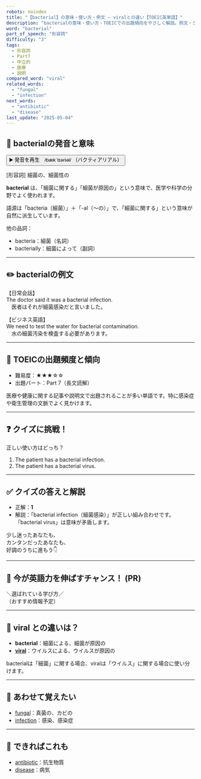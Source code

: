 ```yaml
---
robots: noindex
title: "【bacterial】の意味・使い方・例文 ― viralとの違い【TOEIC英単語】"
description: "bacterialの意味・使い方・TOEICでの出題傾向をやさしく解説。例文・クイズ付きでviralとの違いもわかりやすく学べます。"
word: "bacterial"
part_of_speech: "形容詞"
difficulty: "3"
tags:
  - 形容詞
  - Part7
  - 中立的
  - 医療
  - 説明
compared_word: "viral"
related_words:
  - "fungal"
  - "infection"
next_words:
  - "antibiotic"
  - "disease"
last_update: "2025-05-04"
---
```


## 🔰 bacterialの発音と意味

<button class="play-audio" onclick="playTTS('bacterial')">
  <span class="play-audio-main">
    ▶️ 発音を再生　/bækˈtɪəriəl/
  </span>
  <span class="play-audio-sub">
    （バクティアリアル）
  </span>
</button>

[形容詞] 細菌の、細菌性の

**bacterial** は、「細菌に関する」「細菌が原因の」という意味で、医学や科学の分野でよく使われます。

語源は「bacteria（細菌）」＋「-al（～の）」で、「細菌に関する」という意味が自然に派生しています。

他の品詞：  
- bacteria：細菌（名詞）
- bacterially：細菌によって（副詞）

---

## ✏️ bacterialの例文

【日常会話】  
The doctor said it was a bacterial infection.  
　医者はそれが細菌感染だと言いました。

【ビジネス英語】  
We need to test the water for bacterial contamination.  
　水の細菌汚染を検査する必要があります。

---

## 🎯 TOEICの出題頻度と傾向

- 難易度：★★★☆☆
- 出題パート：Part 7（長文読解）

医療や健康に関する記事や説明文で出題されることが多い単語です。特に感染症や衛生管理の文脈でよく見かけます。

---

## ❓ クイズに挑戦！

正しい使い方はどっち？

1. The patient has a bacterial infection.  
2. The patient has a bacterial virus.

---

## ✅ クイズの答えと解説

- 正解：**1**
- 解説：「bacterial infection（細菌感染）」が正しい組み合わせです。「bacterial virus」は意味が矛盾します。

少し迷ったあなたも、  
カンタンだったあなたも、  
好調のうちに進もう👇️

---

## 🚀 今が英語力を伸ばすチャンス！ (PR)

<div class="info-center">
＼選ばれている学び方／<br>  
（おすすめ情報予定）
</div>

---

## 🤔  viral との違いは？

- **bacterial**：細菌による、細菌が原因の
- **[viral](/viral)**：ウイルスによる、ウイルスが原因の

bacterialは「細菌」に関する場合、viralは「ウイルス」に関する場合に使い分けます。

---

## 🧩 あわせて覚えたい

- [fungal](/fungal)：真菌の、カビの
- [infection](/infection)：感染、感染症

---

## 📖 できればこれも

- [antibiotic](/antibiotic)：抗生物質
- [disease](/disease)：病気

<!-- cvid: aid30_bid31 -->
